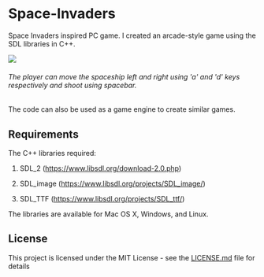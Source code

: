 # Space-Invaders
Space Invaders inspired PC game. 
I created an arcade-style game using the SDL libraries in C++.

![](https://github.com/ShrishShankar/Space-Invaders/blob/master/space_invaders%20gif.gif)
###### The player can move the spaceship left and right using 'a' and 'd' keys respectively and shoot using spacebar.

The code can also be used as a game engine to create similar games.
## Requirements
The C++ libraries required:
1. SDL_2 (https://www.libsdl.org/download-2.0.php)

2. SDL_image (https://www.libsdl.org/projects/SDL_image/)

3. SDL_TTF (https://www.libsdl.org/projects/SDL_ttf/)

The libraries are available for Mac OS X, Windows, and Linux.

## License

This project is licensed under the MIT License - see the [LICENSE.md](LICENSE.md) file for details

